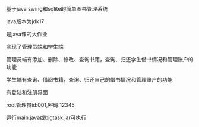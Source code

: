 基于java swing和sqlite的简单图书管理系统

java版本为jdk17

是java课的大作业

实现了管理员端和学生端

管理员端有添加、删除、修改、查询书籍，查询、归还学生借书情况和管理账户的功能

学生端有查询、借阅书籍，查询、归还自己的借书情况和管理账户的功能

有登陆和注册界面

root管理员id:001,密码:12345

运行main.java或bigtask.jar可执行
